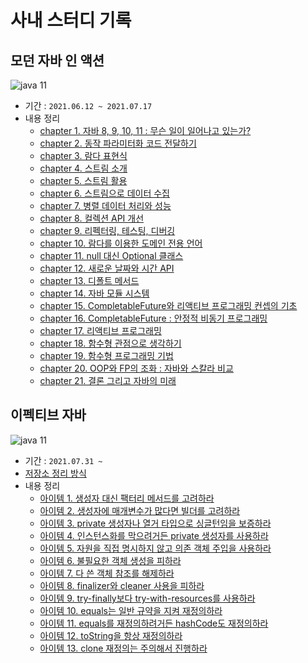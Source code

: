 # 사내 스터디 기록

## 모던 자바 인 액션
![java 11](https://img.shields.io/badge/language-java%2011-brightgreen)

- 기간 : `2021.06.12 ~ 2021.07.17`
- 내용 정리
    - [chapter 1. 자바 8, 9, 10, 11 : 무슨 일이 일어나고 있는가?](./modern-java-in-action/modern-java-in-action-source/src/main/java/me/gaegul/ch01/README.md)
    - [chapter 2. 동작 파라미터화 코드 전달하기](./modern-java-in-action/modern-java-in-action-source/src/main/java/me/gaegul/ch02/README.md)
    - [chapter 3. 람다 표현식](./modern-java-in-action/modern-java-in-action-source/src/main/java/me/gaegul/ch03/README.md)
    - [chapter 4. 스트림 소개](./modern-java-in-action/modern-java-in-action-source/src/main/java/me/gaegul/ch04/README.md)
    - [chapter 5. 스트림 활용](./modern-java-in-action/modern-java-in-action-source/src/main/java/me/gaegul/ch05/README.md)
    - [chapter 6. 스트림으로 데이터 수집](./modern-java-in-action/modern-java-in-action-source/src/main/java/me/gaegul/ch06/README.md)
    - [chapter 7. 병렬 데이터 처리와 성능](./modern-java-in-action/modern-java-in-action-source/src/main/java/me/gaegul/ch07/README.md)
    - [chapter 8. 컬렉션 API 개선](./modern-java-in-action/modern-java-in-action-source/src/main/java/me/gaegul/ch08/README.md)
    - [chapter 9. 리펙터링, 테스팅, 디버깅](./modern-java-in-action/modern-java-in-action-source/src/main/java/me/gaegul/ch09/README.md)
    - [chapter 10. 람다를 이용한 도메인 전용 언어](./modern-java-in-action/modern-java-in-action-source/src/main/java/me/gaegul/ch10/README.md)
    - [chapter 11. null 대신 Optional 클래스](./modern-java-in-action/modern-java-in-action-source/src/main/java/me/gaegul/ch11/README.md)
    - [chapter 12. 새로운 날짜와 시간 API](./modern-java-in-action/modern-java-in-action-source/src/main/java/me/gaegul/ch12/README.md)
    - [chapter 13. 디폴트 메서드](./modern-java-in-action/modern-java-in-action-source/src/main/java/me/gaegul/ch13/README.md)
    - [chapter 14. 자바 모듈 시스템](./modern-java-in-action/modern-java-in-action-source/src/main/java/me/gaegul/ch14/README.md)
    - [chapter 15. CompletableFuture와 리액티브 프로그래밍 컨셉의 기초](./modern-java-in-action/modern-java-in-action-source/src/main/java/me/gaegul/ch15/README.md)
    - [chapter 16. CompletableFuture : 안정적 비동기 프로그래밍](./modern-java-in-action/modern-java-in-action-source/src/main/java/me/gaegul/ch16/README.md)
    - [chapter 17. 리액티브 프로그래밍](./modern-java-in-action/modern-java-in-action-source/src/main/java/me/gaegul/ch17/README.md)
    - [chapter 18. 함수형 관점으로 생각하기](./modern-java-in-action/modern-java-in-action-source/src/main/java/me/gaegul/ch18/README.md)
    - [chapter 19. 함수형 프로그래밍 기법](./modern-java-in-action/modern-java-in-action-source/src/main/java/me/gaegul/ch19/README.md)
    - [chapter 20. OOP와 FP의 조화 : 자바와 스칼라 비교](./modern-java-in-action/modern-java-in-action-scala/src/main/scala/me/gaegul/ch20/README.md)
    - [chapter 21. 결론 그리고 자바의 미래](./modern-java-in-action/modern-java-in-action-source/src/main/java/me/gaegul/ch21/README.md)


## 이펙티브 자바
![java 11](https://img.shields.io/badge/language-java%2011-brightgreen)

- 기간 : `2021.07.31 ~ `
- [저장소 정리 방식](https://github.com/gaegulgaegul/study-blog/issues/24)
- 내용 정리
    - [아이템 1. 생성자 대신 팩터리 메서드를 고려하라](./effective-java/src/main/java/me/gaegul/ch02/item01/README.md)
    - [아이템 2. 생성자에 매개변수가 많다면 빌더를 고려하라](./effective-java/src/main/java/me/gaegul/ch02/item02/README.md)
    - [아이템 3. private 생성자나 열거 타입으로 싱글턴임을 보증하라](./effective-java/src/main/java/me/gaegul/ch02/item03/README.md)
    - [아이템 4. 인스턴스화를 막으려거든 private 생성자를 사용하라](./effective-java/src/main/java/me/gaegul/ch02/item04/README.md)
    - [아이템 5. 자원을 직접 명시하지 않고 의존 객체 주입을 사용하라](./effective-java/src/main/java/me/gaegul/ch02/item05/README.md)
    - [아이템 6. 불필요한 객체 생성을 피하라](./effective-java/src/main/java/me/gaegul/ch02/item06/README.md)
    - [아이템 7. 다 쓴 객체 참조를 해제하라](./effective-java/src/main/java/me/gaegul/ch02/item07/README.md)
    - [아이템 8. finalizer와 cleaner 사용을 피하라](./effective-java/src/main/java/me/gaegul/ch02/item08/README.md)
    - [아이템 9. try-finally보다 try-with-resources를 사용하라](./effective-java/src/main/java/me/gaegul/ch02/item09/README.md)
    - [아이템 10. equals는 일반 규약을 지켜 재정의하라](./effective-java/src/main/java/me/gaegul/ch03/item10/README.md)
    - [아이템 11. equals를 재정의하려거든 hashCode도 재정의하라](./effective-java/src/main/java/me/gaegul/ch03/item11/README.md)
    - [아이템 12. toString을 항상 재정의하라](./effective-java/src/main/java/me/gaegul/ch03/item12/README.md)
    - [아이템 13. clone 재정의는 주의해서 진행하라](./effective-java/src/main/java/me/gaegul/ch03/item13/README.md)